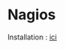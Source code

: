 # Nagios 

Installation : [ici](https://leblogdolivyeahh.wordpress.com/2020/07/29/debian-10-installation-de-nagios/)

